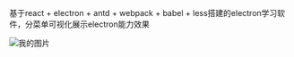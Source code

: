 基于react + electron + antd + webpack + babel + less搭建的electron学习软件，分菜单可视化展示electron能力效果

![我的图片](https://img.alicdn.com/imgextra/i3/O1CN01C7XdmW1FBEMs8337O_!!6000000000448-2-tps-1594-1192.png)
